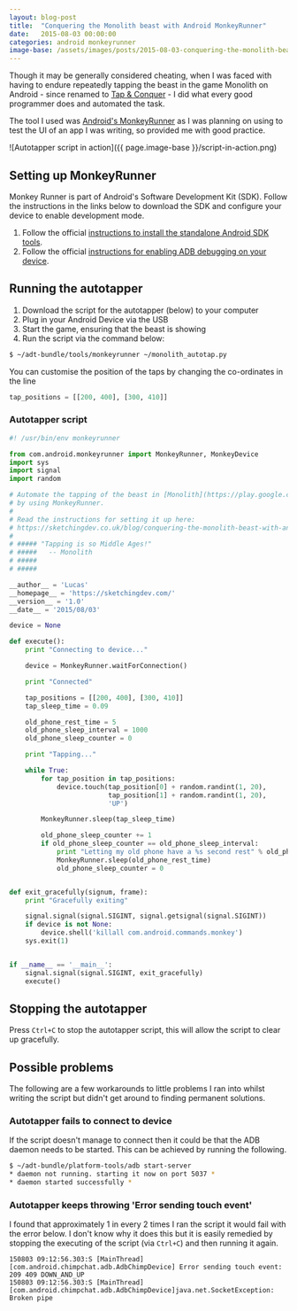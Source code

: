 ```yaml
---
layout: blog-post
title:  "Conquering the Monolith beast with Android MonkeyRunner"
date:   2015-08-03 00:00:00
categories: android monkeyrunner
image-base: /assets/images/posts/2015-08-03-conquering-the-monolith-beast-with-android-monkeyrunner
---
```


Though it may be generally considered cheating, when I was faced with having to endure repeatedly tapping the beast in the game Monolith on Android - since renamed to [Tap & Conquer](https://play.google.com/store/apps/details?id=com.cac.tap.and.conquer) - I did what every good programmer does and automated the task.

The tool I used was [Android's MonkeyRunner](http://developer.android.com/tools/help/monkeyrunner_concepts.html) as I was planning on using to test the UI of an app I was writing, so provided me with good practice.

![Autotapper script in action]({{ page.image-base }}/script-in-action.png)

## Setting up MonkeyRunner

Monkey Runner is part of Android's Software Development Kit (SDK). Follow the instructions in the links below to download the SDK and configure your device
to enable development mode.

1. Follow the official [instructions to install the standalone Android SDK tools](https://developer.android.com/sdk/installing/index.html?pkg=tools).
2. Follow the official [instructions for enabling ADB debugging on your device](http://developer.android.com/tools/help/adb.html#Enabling).

## Running the autotapper

1. Download the script for the autotapper (below) to your computer
2. Plug in your Android Device via the USB
3. Start the game, ensuring that the beast is showing
4. Run the script via the command below:

```bash
$ ~/adt-bundle/tools/monkeyrunner ~/monolith_autotap.py
```

You can customise the position of the taps by changing the co-ordinates in the line

```python
tap_positions = [[200, 400], [300, 410]]
```

### Autotapper script

```python
#! /usr/bin/env monkeyrunner

from com.android.monkeyrunner import MonkeyRunner, MonkeyDevice
import sys
import signal
import random

# Automate the tapping of the beast in [Monolith](https://play.google.com/store/apps/details?id=com.cac.monolith)
# by using MonkeyRunner.
#
# Read the instructions for setting it up here:
# https://sketchingdev.co.uk/blog/conquering-the-monolith-beast-with-android-monkeyrunner.html
#
# ##### "Tapping is so Middle Ages!"
# #####   -- Monolith
# #####
# #####

__author__ = 'Lucas'
__homepage__ = 'https://sketchingdev.com/'
__version__ = '1.0'
__date__ = '2015/08/03'

device = None

def execute():
    print "Connecting to device..."

    device = MonkeyRunner.waitForConnection()

    print "Connected"

    tap_positions = [[200, 400], [300, 410]]
    tap_sleep_time = 0.09

    old_phone_rest_time = 5
    old_phone_sleep_interval = 1000
    old_phone_sleep_counter = 0

    print "Tapping..."

    while True:
        for tap_position in tap_positions:
            device.touch(tap_position[0] + random.randint(1, 20),
                         tap_position[1] + random.randint(1, 20),
                         'UP')

        MonkeyRunner.sleep(tap_sleep_time)

        old_phone_sleep_counter += 1
        if old_phone_sleep_counter == old_phone_sleep_interval:
            print "Letting my old phone have a %s second rest" % old_phone_rest_time
            MonkeyRunner.sleep(old_phone_rest_time)
            old_phone_sleep_counter = 0


def exit_gracefully(signum, frame):
    print "Gracefully exiting"

    signal.signal(signal.SIGINT, signal.getsignal(signal.SIGINT))
    if device is not None:
        device.shell('killall com.android.commands.monkey')
    sys.exit(1)


if __name__ == '__main__':
    signal.signal(signal.SIGINT, exit_gracefully)
    execute()
```

## Stopping the autotapper

Press `Ctrl+C` to stop the autotapper script, this will allow the script to clear up gracefully.

## Possible problems

The following are a few workarounds to little problems I ran into whilst writing the script but didn't get around to finding permanent solutions.

### Autotapper fails to connect to device
If the script doesn't manage to connect then it could be that the ADB daemon needs to be started. This can be achieved by running the following.

```bash
$ ~/adt-bundle/platform-tools/adb start-server
* daemon not running. starting it now on port 5037 *
* daemon started successfully *
```

### Autotapper keeps throwing 'Error sending touch event'

I found that approximately 1 in every 2 times I ran the script it would fail with the error below. I don't know why it does this but it is easily remedied by stopping the executing of the script (via `Ctrl+C`) and then running it again.

```
150803 09:12:56.303:S [MainThread] [com.android.chimpchat.adb.AdbChimpDevice] Error sending touch event: 209 409 DOWN_AND_UP
150803 09:12:56.303:S [MainThread] [com.android.chimpchat.adb.AdbChimpDevice]java.net.SocketException: Broken pipe
```
